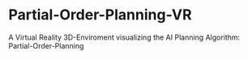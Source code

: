 # Partial-Order-Planning-VR
A Virtual Reality 3D-Enviroment visualizing the AI Planning Algorithm: Partial-Order-Planning
